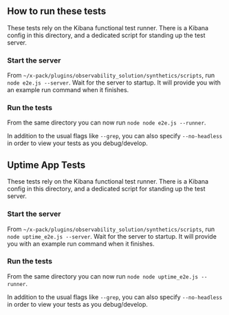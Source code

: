 ## How to run these tests

These tests rely on the Kibana functional test runner. There is a Kibana config in this directory, and a dedicated
script for standing up the test server.

### Start the server

From `~/x-pack/plugins/observability_solution/synthetics/scripts`, run `node e2e.js --server`. Wait for the server to startup. It will provide you
with an example run command when it finishes.

### Run the tests

From the same directory you can now run `node node e2e.js --runner`.

In addition to the usual flags like `--grep`, you can also specify `--no-headless` in order to view your tests as you debug/develop.

## Uptime App Tests

These tests rely on the Kibana functional test runner. There is a Kibana config in this directory, and a dedicated
script for standing up the test server.

### Start the server

From `~/x-pack/plugins/observability_solution/synthetics/scripts`, run `node uptime_e2e.js --server`. Wait for the server to startup. It will provide you
with an example run command when it finishes.

### Run the tests

From the same directory you can now run `node node uptime_e2e.js --runner`.

In addition to the usual flags like `--grep`, you can also specify `--no-headless` in order to view your tests as you debug/develop.
